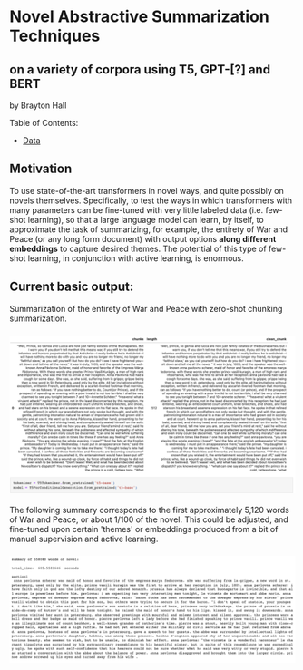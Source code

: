 # Novel Abstractive Summarization Techniques
## on a variety of corpora using T5, GPT-[?] and BERT
by Brayton Hall

Table of Contents:

- [Data](#data)

## Motivation
To use state-of-the-art transformers in novel ways, and quite possibly on novels themselves. Specifically, to test the ways in which transformers with many parameters can be fine-tuned with very little labeled data (i.e. few-shot learning), so that a large language model can learn, by itself, to approximate the task of summarizing, for example, the entirety of War and Peace (or any long form document) with output options **along different embeddings** to capture desired themes. The potential of this type of few-shot learning, in conjunction with active learning, is enormous. 
 

## Current basic output: <a name='data'></a>
Summarization of the entirety of War and Peace with zero-shot chunking summarization. 
### ![pic1](assets/wp1.png)
The following summary corresponds to the first approximately 5,120 words of War and Peace, or about 1/100 of the novel. This could be adjusted, and fine-tuned upon certain 'themes' or embeddings produced from a bit of manual supervision and active learning. 
### ![pic2](assets/wp2.png)
